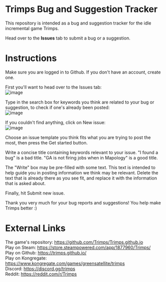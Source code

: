# Trimps Bug and Suggestion Tracker
This repository is intended as a bug and suggestion tracker for the idle incremental game Trimps.

Head over to the **Issues** tab to submit a bug or a suggestion.

# Instructions
Make sure you are logged in to Github. If you don't have an account, create one.

First you'll want to head over to the Issues tab:  
![image](https://user-images.githubusercontent.com/51026936/171523012-5a8e4657-057f-4c8e-a809-b8ca19c1a26a.png)

Type in the search box for keywords you think are related to your bug or suggestion, to check if one's already been posted:  
![image](https://user-images.githubusercontent.com/51026936/171523309-32bb504a-4d25-4aa3-b18b-5873ca27ad70.png)

If you couldn't find anything, click on New issue:  
![image](https://user-images.githubusercontent.com/51026936/171523381-c51441aa-3e2f-4c5a-aeb7-9910ec251e14.png)

Choose an issue template you think fits what you are trying to post the most, then press the Get started button.

Write a concise title containing keywords relevant to your issue. "I found a bug" is a bad title. "GA is not firing jobs when in Mapology" is a good title.

The "Write" box may be pre-filled with some text. This text is intended to help guide you in posting information we think may be relevant. Delete the text that is already there as you see fit, and replace it with the information that is asked about.

Finally, hit Submit new issue.

Thank you very much for your bug reports and suggestions! You help make Trimps better :)

# External Links
The game's repository: https://github.com/Trimps/Trimps.github.io  
Play on Steam: https://store.steampowered.com/app/1877960/Trimps/  
Play on Github: https://trimps.github.io/  
Play on Kongregate: https://www.kongregate.com/games/greensatellite/trimps  
Discord: https://discord.gg/trimps  
Reddit: https://reddit.com/r/Trimps  
